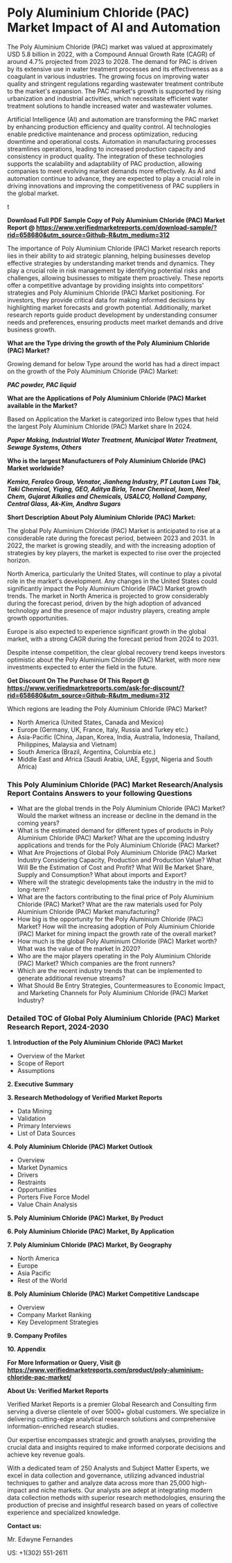 <meta name="title" content="Global Poly Aluminium Chloride (PAC) Market Impact of AI and Automation"><meta name="description" content="The Poly Aluminium Chloride (PAC) market was valued at approximately USD 5.8 billion in 2022, with a Compound Annual Growth Rate (CAGR) of around 4.7% projected from 2"><meta name="title" content="Poly Aluminium Chloride (PAC) Market Size, Share, Scope, Trends, Growth, Opportunities, Analysis, Forecast"><h1>Poly Aluminium Chloride (PAC) Market Impact of AI and Automation</h1><p>The Poly Aluminium Chloride (PAC) market was valued at approximately USD 5.8 billion in 2022, with a Compound Annual Growth Rate (CAGR) of around 4.7% projected from 2023 to 2028. The demand for PAC is driven by its extensive use in water treatment processes and its effectiveness as a coagulant in various industries. The growing focus on improving water quality and stringent regulations regarding wastewater treatment contribute to the market's expansion. The PAC market's growth is supported by rising urbanization and industrial activities, which necessitate efficient water treatment solutions to handle increased water and wastewater volumes.</p><p>Artificial Intelligence (AI) and automation are transforming the PAC market by enhancing production efficiency and quality control. AI technologies enable predictive maintenance and process optimization, reducing downtime and operational costs. Automation in manufacturing processes streamlines operations, leading to increased production capacity and consistency in product quality. The integration of these technologies supports the scalability and adaptability of PAC production, allowing companies to meet evolving market demands more effectively. As AI and automation continue to advance, they are expected to play a crucial role in driving innovations and improving the competitiveness of PAC suppliers in the global market.</p>t</p><p id="" class=""><strong>Download Full PDF Sample Copy of Poly Aluminium Chloride (PAC) Market Report @ <a href="https://www.verifiedmarketreports.com/download-sample/?rid=658680&utm_source=Github-R&utm_medium=312" target="_blank">https://www.verifiedmarketreports.com/download-sample/?rid=658680&utm_source=Github-R&utm_medium=312</a></strong></p><p>The importance of&nbsp;Poly Aluminium Chloride (PAC) Market research reports lies in their ability to aid strategic planning, helping businesses develop effective strategies by understanding market trends and dynamics. They play a crucial role in risk management by identifying potential risks and challenges, allowing businesses to mitigate them proactively. These reports offer a competitive advantage by providing insights into competitors' strategies and Poly Aluminium Chloride (PAC) Market positioning. For investors, they provide critical data for making informed decisions by highlighting market forecasts and growth potential. Additionally, market research reports guide product development by understanding consumer needs and preferences, ensuring products meet market demands and drive business growth.</p><p><strong>What are the&nbsp;Type driving the growth of the Poly Aluminium Chloride (PAC) Market?</strong></p><p id="" class="">Growing demand for below Type around the world has had a direct impact on the growth of the Poly Aluminium Chloride (PAC) Market:</p><em><strong>PAC powder, PAC liquid</strong></em></p><strong>What are the&nbsp;Applications&nbsp;of Poly Aluminium Chloride (PAC) Market available in the Market?</strong></p><p id="" class="">Based on Application the Market is categorized into Below types that held the largest Poly Aluminium Chloride (PAC) Market share In 2024.</p><em><strong>Paper Making, Industrial Water Treatment, Municipal Water Treatment, Sewage Systems, Others</strong></em></p><strong>Who is the largest Manufacturers of Poly Aluminium Chloride (PAC) Market worldwide?</strong></p><p><em><strong>Kemira, Feralco Group, Venator, Jianheng Industry, PT Lautan Luas Tbk, Taki Chemical, Yiqing, GEO, Aditya Birla, Tenor Chemical, Ixom, Neel Chem, Gujarat Alkalies and Chemicals, USALCO, Holland Company, Central Glass, Ak-Kim, Andhra Sugars</strong></em></p><p id="" class=""><strong>Short Description About Poly Aluminium Chloride (PAC) Market:</strong></p><p>The global Poly Aluminium Chloride (PAC) Market is anticipated to rise at a considerable rate during the forecast period, between 2023 and 2031. In 2022, the market is growing steadily, and with the increasing adoption of strategies by key players, the market is expected to rise over the projected horizon.</p><p>North America, particularly the United States, will continue to play a pivotal role in the market's development. Any changes in the United States could significantly impact the Poly Aluminium Chloride (PAC) Market growth trends. The market in North America is projected to grow considerably during the forecast period, driven by the high adoption of advanced technology and the presence of major industry players, creating ample growth opportunities.</p><p>Europe is also expected to experience significant growth in the global market, with a strong CAGR during the forecast period from 2024 to 2031.</p><p>Despite intense competition, the clear global recovery trend keeps investors optimistic about the Poly Aluminium Chloride (PAC) Market, with more new investments expected to enter the field in the future.</p><p id="" class=""><strong>Get Discount On The Purchase Of This Report @ <a href="https://www.verifiedmarketreports.com/ask-for-discount/?rid=658680&utm_source=Github-R&utm_medium=312" target="_blank">https://www.verifiedmarketreports.com/ask-for-discount/?rid=658680&utm_source=Github-R&utm_medium=312</a></strong></p>Which regions are leading the Poly Aluminium Chloride (PAC) Market?</p><ul><li>North America (United States, Canada and Mexico)</li><li>Europe (Germany, UK, France, Italy, Russia and Turkey etc.)</li><li>Asia-Pacific (China, Japan, Korea, India, Australia, Indonesia, Thailand, Philippines, Malaysia and Vietnam)</li><li>South America (Brazil, Argentina, Columbia etc.)</li><li>Middle East and Africa (Saudi Arabia, UAE, Egypt, Nigeria and South Africa)</li></ul><h3 id="" class="">This Poly Aluminium Chloride (PAC) Market Research/Analysis Report Contains Answers to your following Questions</h3><ul><li>What are the global trends in the Poly Aluminium Chloride (PAC) Market? Would the market witness an increase or decline in the demand in the coming years?</li><li>What is the estimated demand for different types of products in Poly Aluminium Chloride (PAC) Market? What are the upcoming industry applications and trends for the Poly Aluminium Chloride (PAC) Market?</li><li>What Are Projections of Global Poly Aluminium Chloride (PAC) Market Industry Considering Capacity, Production and Production Value? What Will Be the Estimation of Cost and Profit? What Will Be Market Share, Supply and Consumption? What about imports and Export?</li><li>Where will the strategic developments take the industry in the mid to long-term?</li><li>What are the factors contributing to the final price of Poly Aluminium Chloride (PAC) Market? What are the raw materials used for Poly Aluminium Chloride (PAC) Market manufacturing?</li><li>How big is the opportunity for the Poly Aluminium Chloride (PAC) Market? How will the increasing adoption of Poly Aluminium Chloride (PAC) Market for mining impact the growth rate of the overall market?</li><li>How much is the global Poly Aluminium Chloride (PAC) Market worth? What was the value of the market In 2020?</li><li>Who are the major players operating in the Poly Aluminium Chloride (PAC) Market? Which companies are the front runners?</li><li>Which are the recent industry trends that can be implemented to generate additional revenue streams?</li><li>What Should Be Entry Strategies, Countermeasures to Economic Impact, and Marketing Channels for Poly Aluminium Chloride (PAC) Market Industry?</li></ul><h3 id="" class="">Detailed TOC of Global Poly Aluminium Chloride (PAC) Market Research Report, 2024-2030</h3><p id="" class=""><strong>1. Introduction of the Poly Aluminium Chloride (PAC) Market</strong></p><ul><li>Overview of the Market</li><li>Scope of Report</li><li>Assumptions</li></ul><p id="" class=""><strong>2. Executive Summary</strong></p><p id="" class=""><strong>3. Research Methodology of Verified Market Reports</strong></p><ul><li>Data Mining</li><li>Validation</li><li>Primary Interviews</li><li>List of Data Sources</li></ul><p id="" class=""><strong>4. Poly Aluminium Chloride (PAC) Market Outlook</strong></p><ul><li>Overview</li><li>Market Dynamics</li><li>Drivers</li><li>Restraints</li><li>Opportunities</li><li>Porters Five Force Model</li><li>Value Chain Analysis</li></ul><p id="" class=""><strong>5. Poly Aluminium Chloride (PAC) Market, By Product</strong></p><p id="" class=""><strong>6. Poly Aluminium Chloride (PAC) Market, By Application</strong></p><p id="" class=""><strong>7. Poly Aluminium Chloride (PAC) Market, By Geography</strong></p><ul><li>North America</li><li>Europe</li><li>Asia Pacific</li><li>Rest of the World</li></ul><p id="" class=""><strong>8. Poly Aluminium Chloride (PAC) Market Competitive Landscape</strong></p><ul><li>Overview</li><li>Company Market Ranking</li><li>Key Development Strategies</li></ul><p id="" class=""><strong>9. Company Profiles</strong></p><p id="" class=""><strong>10. Appendix</strong></p><p id="" class=""><strong>For More Information or Query, Visit @ <a href="https://www.verifiedmarketreports.com/product/poly-aluminium-chloride-pac-market/" target="_blank">https://www.verifiedmarketreports.com/product/poly-aluminium-chloride-pac-market/</a></strong></p><p id="" class=""><strong>About Us: Verified Market Reports</strong></p><p id="" class="">Verified Market Reports is a premier Global Research and Consulting firm serving a diverse clientele of over 5000+ global customers. We specialize in delivering cutting-edge analytical research solutions and comprehensive information-enriched research studies.</p><p id="" class="">Our expertise encompasses strategic and growth analyses, providing the crucial data and insights required to make informed corporate decisions and achieve key revenue goals.</p><p id="" class="">With a dedicated team of 250 Analysts and Subject Matter Experts, we excel in data collection and governance, utilizing advanced industrial techniques to gather and analyze data across more than 25,000 high-impact and niche markets. Our analysts are adept at integrating modern data collection methods with superior research methodologies, ensuring the production of precise and insightful research based on years of collective experience and specialized knowledge.</p><p id="" class=""><strong>Contact us:</strong></p><p id="" class="">Mr. Edwyne Fernandes</p><p id="" class="">US: +1(302) 551-2611</p>